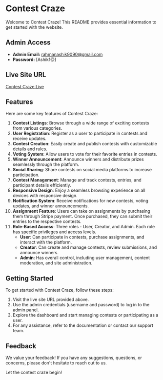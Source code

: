 # Contest Craze

Welcome to Contest Craze! This README provides essential information to get started with the website.

## Admin Access

- **Admin Email:** rahmanashik9090@gmail.com
- **Password:** [Ashik1@]

## Live Site URL

[Contest Craze Live](https://contest-craze.web.app)

## Features

Here are some key features of Contest Craze:

1. **Contest Listings**: Browse through a wide range of exciting contests from various categories.
2. **User Registration**: Register as a user to participate in contests and receive updates.
3. **Contest Creation**: Easily create and publish contests with customizable details and rules.
4. **Voting System**: Allow users to vote for their favorite entries in contests.
5. **Winner Announcement**: Announce winners and distribute prizes seamlessly through the platform.
6. **Social Sharing**: Share contests on social media platforms to increase participation.
7. **Contest Management**: Manage and track contests, entries, and participant details efficiently.
8. **Responsive Design**: Enjoy a seamless browsing experience on all devices with responsive design.
9. **Notification System**: Receive notifications for new contests, voting updates, and winner announcements.
10. **Assignment Feature**: Users can take on assignments by purchasing them through Stripe payment. Once purchased, they can submit their entries to the respective contests.
11. **Role-Based Access**: Three roles - User, Creator, and Admin. Each role has specific privileges and access levels.
    - **User**: Can participate in contests, purchase assignments, and interact with the platform.
    - **Creator**: Can create and manage contests, review submissions, and announce winners.
    - **Admin**: Has overall control, including user management, content moderation, and site administration.

## Getting Started

To get started with Contest Craze, follow these steps:

1. Visit the live site URL provided above.
2. Use the admin credentials (username and password) to log in to the admin panel.
3. Explore the dashboard and start managing contests or participating as a user.
4. For any assistance, refer to the documentation or contact our support team.

## Feedback

We value your feedback! If you have any suggestions, questions, or concerns, please don't hesitate to reach out to us.

Let the contest craze begin!
